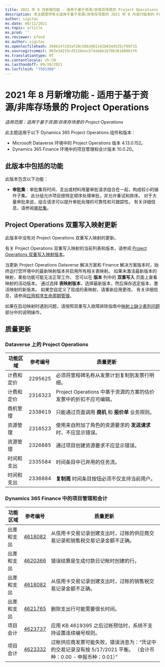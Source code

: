 ```yaml
---
title: 2021 年 8 月新增功能 - 适用于基于资源/非库存场景的 Project Operations
description: 本主题提供有关适用于基于资源/非库存场景的 2021 年 8 月发行版本的 Project Operations 中提供的质量更新的信息。
author: sigitac
ms.date: 08/11/2021
ms.topic: article
ms.prod: ''
ms.reviewer: kfend
ms.author: sigitac
ms.openlocfilehash: 26861472d3af20c58b3d01142b834d535cf99715
ms.sourcegitcommit: 083e3d219cd5126eecb74debb1b70b361680b1f6
ms.translationtype: HT
ms.contentlocale: zh-CN
ms.lasthandoff: 09/18/2021
ms.locfileid: "7501360"
---
```

# <a name="whats-new-august-2021---project-operations-for-resourcenon-stocked-based-scenarios"></a>2021 年 8 月新增功能 - 适用于基于资源/非库存场景的 Project Operations

*适用范围：适用于基于资源/非库存场景的 Project Operations*

此主题适用于以下 Dynamics 365 Project Operations 组件和版本：

   - Microsoft Dataverse 环境中的 Project Operations 版本 4.13.0.152。
   - Dynamics 365 Finance 环境中的项目管理和会计版本 10.0.20。

## <a name="features-included-in-this-release"></a>此版本中包括的功能

此版本包含以下功能：

- **审批集**：审批集将时间、支出或材料用量审批请求组合在一起，构成较小的操作子集。 此分组允许项目按特定顺序处理审批，并允许重试和排序。 对于大量审批来说，组合请求可以提升审批处理的可靠性和可跟踪性。 有关详细信息，请参阅[审批集](../approvals/approval-sets.md)。

## <a name="project-operations-dual-write-maps-updates"></a>Project Operations 双重写入映射更新

此版本中没有对 Project Operations 双重写入映射的更新。

有关 Project Operations 双重写入映射的当前列表和版本，请参阅 [Project Operations 双重写入映射版本](../environment/resource-dual-write-maps.md)。

当更新 Project Operations Dataverse 解决方案和 Finance 解决方案版本时，始终运行您环境中的最新映射版本并启用所有相关表映射。 如果未激活最新版本的映射，某些功能可能无法正常工作。 您可以在 **版本** 列中的 **双重写入** 页面上查看映射的活动版本。 通过选择 **表映射版本**，选择最新版本，然后保存选定版本，激活映射的新版本。 如果您自定义了现成的表映射，请重新应用更改。 有关详细信息，请参阅[应用程序生命周期管理](/dynamics365/fin-ops-core/dev-itpro/data-entities/dual-write/app-lifecycle-management)。

如果在启动映射时遇到问题，请按照双重写入故障排除指南中[映射上缺少表列问题](/dynamics365/fin-ops-core/dev-itpro/data-entities/dual-write/dual-write-troubleshooting-finops-upgrades#missing-table-columns-issue-on-maps)部分中的说明操作。

## <a name="quality-updates"></a>质量更新

### <a name="project-operations-on-dataverse"></a>Dataverse 上的 Project Operations

| **功能区域** | **参考编号** | **质量更新** |
| --- | --- | --- |
| 计费和定价 | 2295625 | 必须将里程碑名称从发票计划复制到发票行明细。 |
| 计费和定价 | 2316323 | Project Operations 中基于资源的方案的估价发票中的折扣不应可编辑。 |
|   商机管理 | 2338619 | 只能通过页面调用 **商机** 和 **报价单** 业务规则。 |
| 资源管理 | 2316523 | 使用来自附加了角色的资源要求的 **发送请求** 时，不应显示错误。 |
| 资源管理 | 2326885 | 通过项目创建资源要求不应显示错误。 |
| 时间和支出 | 2335584 | 时间条目中已弃用的任务流。 |
| 时间和支出 | 2336884 | **复制周** 时间条目按钮必须不仅支持当前用户。 |


### <a name="project-management-and-accounting-on-dynamics-365-finance"></a>Dynamics 365 Finance 中的项目管理和会计

| 功能区域 | 参考编号 | 质量更新 |
| --- | --- | --- |
| 出差和支出 | [4618082](https://fix.lcs.dynamics.com/Issue/Details?kb=4618082&amp;bugId=583101&amp;dbType=3&amp;qc=9c85ac8ca1e5e9cd07fac9e9aa2cb0914724e28b86ad3339dacf7741f554c605) | 从信用卡交易记录创建支出时，过帐的供应商交易记录和销售税交易记录金额不正确。 |
| 出差和支出 | [4620366](https://fix.lcs.dynamics.com/Issue/Details?kb=4620366&amp;bugId=579485&amp;dbType=3&amp;qc=e864789bd95505ea624c537d585bf113c2de60b97c88439d44693dbd85aa8e92) | 错误结算是生成付款日记帐时创建的行。 |
| 出差和支出 | [4618082](https://fix.lcs.dynamics.com/Issue/Details?kb=4618082&amp;bugId=583101&amp;dbType=3&amp;qc=9c85ac8ca1e5e9cd07fac9e9aa2cb0914724e28b86ad3339dacf7741f554c605) | 从信用卡交易记录创建支出时，过帐的销售税交易记录金额不正确。 |
| 出差和支出 | [4621765](https://fix.lcs.dynamics.com/Issue/Details?kb=4621765&amp;bugId=587306&amp;dbType=3&amp;qc=6fbfad0123d4e95eaf8d5a5a2f6c354577c991b7905c852ab02d1f94e728a876) | 删除支出行可能需要很长时间。 |
| 项目会计 | [4623737](https://fix.lcs.dynamics.com/Issue/Details?kb=4623737&amp;bugId=598109&amp;dbType=3&amp;qc=4101fc5865201e21815299f2ff11ae46d5d5370510868df86c25ee09a8ca1a0c) | 应用 KB 4619395 之后过帐预估时，系统不支持设置连续编号规则。 |
| 项目会计 | [4623332](https://fix.lcs.dynamics.com/Issue/Details?kb=4623332&amp;bugId=586034&amp;dbType=3&amp;qc=2f64bb1977c4a9c9dd2ce9de7e72230b86eca14b6295c5bbfb614ea97ad81caf) | 过帐供应商发票可能失败，错误消息为：“凭证中的交易记录没有按 5/17/2021 平衡。 （会计币种：0.00 - 申报币种：0.01）” |
